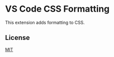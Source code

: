 # VS Code CSS Formatting

This extension adds formatting to CSS.

## License
[MIT](https://github.com/aeschli/vscode-css-formatter/blob/master/LICENSE)